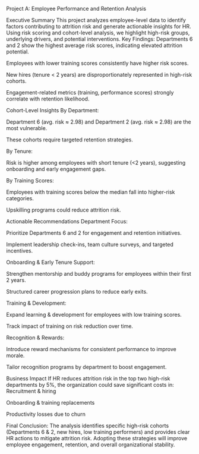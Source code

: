 Project A: Employee Performance and Retention Analysis

Executive Summary
This project analyzes employee-level data to identify factors contributing to attrition risk and generate actionable insights for HR. Using risk scoring and cohort-level analysis, we highlight high-risk groups, underlying drivers, and potential interventions.
Key Findings:
Departments 6 and 2 show the highest average risk scores, indicating elevated attrition potential.

Employees with lower training scores consistently have higher risk scores.

New hires (tenure < 2 years) are disproportionately represented in high-risk cohorts.

Engagement-related metrics (training, performance scores) strongly correlate with retention likelihood.

Cohort-Level Insights
By Department:

Department 6 (avg. risk ≈ 2.98) and Department 2 (avg. risk ≈ 2.98) are the most vulnerable.

These cohorts require targeted retention strategies.

By Tenure:

Risk is higher among employees with short tenure (<2 years), suggesting onboarding and early engagement gaps.

By Training Scores:

Employees with training scores below the median fall into higher-risk categories.

Upskilling programs could reduce attrition risk.

Actionable Recommendations
Department Focus:

Prioritize Departments 6 and 2 for engagement and retention initiatives.

Implement leadership check-ins, team culture surveys, and targeted incentives.

Onboarding & Early Tenure Support:

Strengthen mentorship and buddy programs for employees within their first 2 years.

Structured career progression plans to reduce early exits.

Training & Development:

Expand learning & development for employees with low training scores.

Track impact of training on risk reduction over time.

Recognition & Rewards:

Introduce reward mechanisms for consistent performance to improve morale.

Tailor recognition programs by department to boost engagement.

Business Impact
If HR reduces attrition risk in the top two high-risk departments by 5%, the organization could save significant costs in:
Recruitment & hiring

Onboarding & training replacements

Productivity losses due to churn

Final Conclusion:
The analysis identifies specific high-risk cohorts (Departments 6 & 2, new hires, low training performers) and provides clear HR actions to mitigate attrition risk.
 Adopting these strategies will improve employee engagement, retention, and overall organizational stability.
